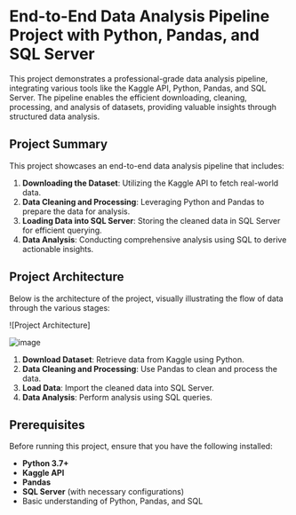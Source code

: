 # End-to-End Data Analysis Pipeline Project  with Python, Pandas, and SQL Server

This project demonstrates a professional-grade data analysis pipeline, integrating various tools like the Kaggle API, Python, Pandas, and SQL Server. The pipeline enables the efficient downloading, cleaning, processing, and analysis of datasets, providing valuable insights through structured data analysis.


## Project Summary

This project showcases an end-to-end data analysis pipeline that includes:

1. **Downloading the Dataset**: Utilizing the Kaggle API to fetch real-world data.
2. **Data Cleaning and Processing**: Leveraging Python and Pandas to prepare the data for analysis.
3. **Loading Data into SQL Server**: Storing the cleaned data in SQL Server for efficient querying.
4. **Data Analysis**: Conducting comprehensive analysis using SQL to derive actionable insights.

## Project Architecture

Below is the architecture of the project, visually illustrating the flow of data through the various stages:

![Project Architecture]

![image](https://github.com/user-attachments/assets/f1f31b83-4efd-47a2-b110-bde9bc79937d)


1. **Download Dataset**: Retrieve data from Kaggle using Python.
2. **Data Cleaning and Processing**: Use Pandas to clean and process the data.
3. **Load Data**: Import the cleaned data into SQL Server.
4. **Data Analysis**: Perform analysis using SQL queries.

## Prerequisites

Before running this project, ensure that you have the following installed:

- **Python 3.7+**
- **Kaggle API**
- **Pandas**
- **SQL Server** (with necessary configurations)
- Basic understanding of Python, Pandas, and SQL


